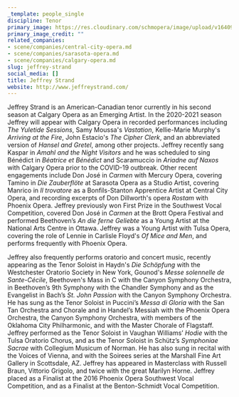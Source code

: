 ```yaml
---
_template: people_single
discipline: Tenor
primary_image: https://res.cloudinary.com/schmopera/image/upload/v1640983747/media/2021/12/JeffreyStrand_meqfse.png
primary_image_credit: ""
related_companies:
- scene/companies/central-city-opera.md
- scene/companies/sarasota-opera.md
- scene/companies/calgary-opera.md
slug: jeffrey-strand
social_media: []
title: Jeffrey Strand
website: http://www.jeffreystrand.com/
---
```

Jeffrey Strand is an American-Canadian tenor currently in his second season at Calgary Opera as an Emerging Artist. In the 2020-2021 season Jeffrey will appear with Calgary Opera in recorded performances including _The Yuletide Sessions_, Samy Moussa's _Vastation_, Kellie-Marie Murphy's _Arriving at the Fire_, John Estacio's _The Cipher Clerk_, and an abbreviated version of _Hansel and Gretel_, among other projects. Jeffrey recently sang Kaspar in _Amahl and the Night Visitors_ and he was scheduled to sing Bénédict in _Béatrice et Bénédict_ and Scaramuccio in _Ariadne auf Naxos_ with Calgary Opera prior to the COVID-19 outbreak. Other recent engagements include Don José in _Carmen_ with Mercury Opera, covering Tamino in _Die Zauberflöte_ at Sarasota Opera as a Studio Artist, covering Manrico in _Il trovatore_ as a Bonfils-Stanton Apprentice Artist at Central City Opera, and recording excerpts of Don Dillworth's opera _Rostam_ with Phoenix Opera. Jeffrey previously won First Prize in the Southwest Vocal Competition, covered Don José in _Carmen_ at the Brott Opera Festival and performed Beethoven’s _An die ferne Geliebte_ as a Young Artist at the National Arts Centre in Ottawa. Jeffrey was a Young Artist with Tulsa Opera, covering the role of Lennie in Carlisle Floyd's _Of Mice and Men_, and performs frequently with Phoenix Opera.

Jeffrey also frequently performs oratorio and concert music, recently appearing as the Tenor Soloist in Haydn's _Die Schöpfung_ with the Westchester Oratorio Society in New York, Gounod's _Messe solennelle de Sante-Cécile_, Beethoven's Mass in C with the Canyon Symphony Orchestra, in Beethoven’s 9th Symphony with the Chandler Symphony and as the Evangelist in Bach’s _St. John Passion_ with the Canyon Symphony Orchestra. He has sung as the Tenor Soloist in Puccini’s _Messa di Gloria_ with the San Tan Orchestra and Chorale and in Handel’s Messiah with the Phoenix Opera Orchestra, the Canyon Symphony Orchestra, with members of the Oklahoma City Philharmonic, and with the Master Chorale of Flagstaff. Jeffrey performed as the Tenor Soloist in Vaughan Williams’ _Hodie_ with the Tulsa Oratorio Chorus, and as the Tenor Soloist in Schütz’s _Symphoniae Sacrae_ with Collegium Musicum of Norman. He has also sung in recital with the Voices of Vienna, and with the Soirees series at the Marshall Fine Art Gallery in Scottsdale, AZ. Jeffrey has appeared in Masterclass with Russell Braun, Vittorio Grigolo, and twice with the great Marilyn Horne. Jeffrey placed as a Finalist at the 2016 Phoenix Opera Southwest Vocal Competition, and as a Finalist at the Benton-Schmidt Vocal Competition.